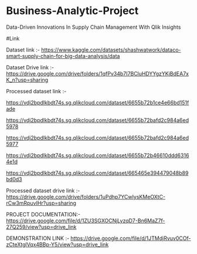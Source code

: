 # Business-Analytic-Project

Data-Driven Innovations In Supply Chain Management With Qlik Insights

#Link

Dataset link :- https://www.kaggle.com/datasets/shashwatwork/dataco-smart-supply-chain-for-big-data-analysis/data

Dataset Drive link :- https://drive.google.com/drive/folders/1qfPv34b7I7BCluHDYYgzYKjBdEA7xK_n?usp=sharing

Processed dataset link :-

https://vdj2bpdlkbdt74s.sg.qlikcloud.com/dataset/6655b72b1ce4e66bd151fade

https://vdj2bpdlkbdt74s.sg.qlikcloud.com/dataset/6655b72bafd2c984a6ed5978

https://vdj2bpdlkbdt74s.sg.qlikcloud.com/dataset/6655b72bafd2c984a6ed5977

https://vdj2bpdlkbdt74s.sg.qlikcloud.com/dataset/6655b72b46610ddd63164e1d

https://vdj2bpdlkbdt74s.sg.qlikcloud.com/dataset/665465e394479048b89bd0d3

Processed dataset drive link :- https://drive.google.com/drive/folders/1uPdhp7YCwIysKMeOXtC-rCw3mRpuvIHr?usp=sharing

PROJECT DOCUMENTATION:- https://drive.google.com/file/d/1ZU3SGXOCNjLyzqD7-Bn6MaZ7f-27Q259/view?usp=drive_link

DEMONSTRATION LINK :- https://drive.google.com/file/d/1JTMdjRvuv0COf-zCteXtglVqx4BBp-Y5/view?usp=drive_link
